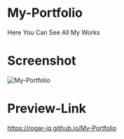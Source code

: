 # My-Portfolio
Here You Can See All My Works

# Screenshot
![My-Portfolio](https://user-images.githubusercontent.com/67934444/142980800-0b3ac46c-f859-42be-94f1-734a5473f89b.png)

# Preview-Link
https://rogar-iq.github.io/My-Portfolio
